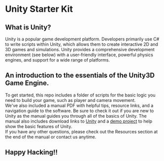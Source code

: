 # Unity Starter Kit

## What is Unity?
Unity is a popular game development platform. Developers primarily use C# to write scripts within Unity, which allows them to create interactive 2D and 3D games and simulations. Unity provides a comprehensive development environment (see below) with a user-friendly interface, powerful physics engines, and support for a wide range of platforms. <br />

## An introduction to the essentials of the Unity3D Game Engine.
To get started, this repo includes a folder of scripts for the basic logic you need to build your game, such as player and camera movement. <br />
We've also included a manual PDF with helpful tips, resource links, and a navigation guide to the software. Be sure to check it out if you are new to Unity as the manual guides you through all of the basics of Unity. The manual also includes download links to [Unity](https://unity.com/download) and a [demo project](https://www.mediafire.com/file/xrnos360i927mzi/DemoProject.zip/file) to help show the basic features of Unity. <br />
If you have any other questions, please check out the Resources section at the end of the manual or contact us anytime. <br />

## Happy Hacking!!